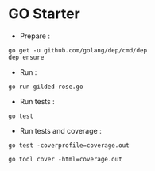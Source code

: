 # GO Starter
- Prepare :
```shell
go get -u github.com/golang/dep/cmd/dep
dep ensure
```

- Run :

```shell
go run gilded-rose.go
```

- Run tests :

```shell
go test
```

- Run tests and coverage :

```shell
go test -coverprofile=coverage.out

go tool cover -html=coverage.out
```
